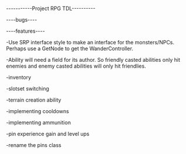 -----------Project RPG TDL----------

----bugs----

----features----

-Use SRP interface style to make an interface for the monsters/NPCs. Perhaps use a GetNode to get the WanderController.

-Ability will need a field for its author. So friendly casted abilities only hit enemies and enemy casted abilities will only hit friendlies.

-inventory

-slotset switching

-terrain creation ability

-implementing cooldowns

-implementing ammunition

-pin experience gain and level ups

-rename the pins class
